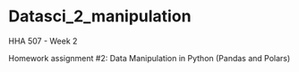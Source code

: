 # Datasci_2_manipulation
HHA 507 - Week 2

Homework assignment #2: Data Manipulation in Python (Pandas and Polars)
